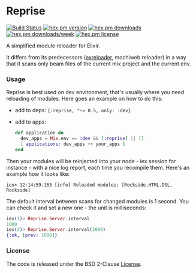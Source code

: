 # Reprise
[![Build Status](https://travis-ci.org/herenowcoder/reprise.svg?branch=master)](https://travis-ci.org/herenowcoder/reprise)
[![hex.pm version](https://img.shields.io/hexpm/v/reprise.svg)](https://hex.pm/packages/reprise)
[![hex.pm downloads](https://img.shields.io/hexpm/dt/reprise.svg)](https://hex.pm/packages/reprise)
[![hex.pm downloads/week](https://img.shields.io/hexpm/dw/reprise.svg)](https://hex.pm/packages/reprise)
[![hex.pm license](https://img.shields.io/hexpm/l/reprise.svg)](https://github.com/herenowcoder/reprise/raw/master/LICENSE)

A simplified module reloader for Elixir.

It differs from its predecessors ([exreloader][1], mochiweb reloader)
in a way that it scans only beam files of the current mix project
and the current env.

[1]: http://github.com/yrashk/exreloader

### Usage

Reprise is best used on dev environment, that's usually where
you need reloading of modules. Here goes an example on how
to do this:

- add to deps: 
  `{:reprise, "~> 0.5, only: :dev}`

- add to apps:
    ```Elixir
    def application do
      dev_apps = Mix.env == :dev && [:reprise] || []
      [ applications: dev_apps ++ your_apps ]
    end
    ```

Then your modules will be reinjected into your node - iex session
for instance - with a nice log report, each time you recompile them.
Here's an example how it looks like:
```
iex> 12:14:59.163 [info] Reloaded modules: [Rockside.HTML.DSL, Rockside]
```

The default interval between scans for changed modules is 1 second.
You can check it and set a new one - the unit is milliseconds:
```Elixir
iex(1)> Reprise.Server.interval
1000
iex(2)> Reprise.Server.interval(2000)
{:ok, [prev: 1000]}
```

### License

The code is released under the BSD 2-Clause [License](https://raw.githubusercontent.com/herenowcoder/reprise/master/LICENSE).

